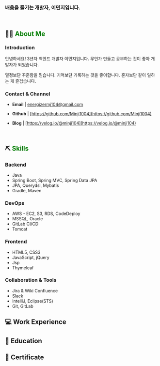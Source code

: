 ### 배움을 즐기는 개발자, 이민지입니다.
<br>

## 💁🏻 <span style="color:green">About Me</span>

### Introduction
안녕하세요! 3년차 백엔드 개발자 이민지입니다.
무언가 만들고 공부하는 것이 좋아 개발자가 되었습니다.

열정보단 꾸준함을 믿습니다.
기억보단 기록하는 것을 좋아합니다.
혼자보단 같이 일하는 게 즐겁습니다.

### Contact & Channel
- **Email** | energizermj104@gmail.com

- **Github** | [https://github.com/Minji1004](https://github.com/Minji1004)
- **Blog** | [https://velog.io/@minji104](https://velog.io/@minji104)

<br>

## ⛏️ <span style="color:green">Skills</span>
### Backend

- Java
- Spring Boot, Spring MVC, Spring Data JPA
- JPA, Querydsl, Mybatis
- Gradle, Maven

### DevOps
- AWS - EC2, S3, RDS, CodeDeploy
- MSSQL, Oracle
- GitLab CI/CD
- Tomcat

### Frontend
- HTML5, CSS3 
- JavaScript, jQuery
- Jsp
- Thymeleaf

### Collaboration & Tools
- Jira & Wiki Confluence
- Slack
- IntelliJ, Eclipse(STS)
- Git, GitLab


## 💻 Work Experience

## 📄 Education

## 🏅 Certificate

 

<!---
Minji1004/Minji1004 is a ✨ special ✨ repository because its `README.md` (this file) appears on your GitHub profile.
You can click the Preview link to take a look at your changes.
--->

